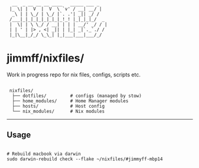 ```text
  __  _ __ __ __ ____   _____ ___ _    
 |_ \| |  V  |  V  \ `v' / __| __/ |   
  _\ | | \_/ | \_/ |`. .'| _|| _/ /    
 /___|_|_|_|_|_|_|_|_!_! |_|_|_|_/  _  
 |  \| | \ \_/ / __| | | | __/' _/ / | 
 | | ' | |> , <| _|| | |_| _|`._`./ /  
 |_|\__|_/_/ \_\_| |_|___|___|___/_/   

```

# jimmff/nixfiles/

Work in progress repo for nix files, configs, scripts etc.

```text

 nixfiles/
  ├── dotfiles/         # configs (managed by stow)
  ├── home_modules/     # Home Manager modules
  ├── hosts/            # Host config
  └── nix_modules/      # Nix modules

```

---

## Usage

```shell

# Rebuild macbook via darwin
sudo darwin-rebuild check --flake ~/nixfiles/#jimmyff-mbp14


```
